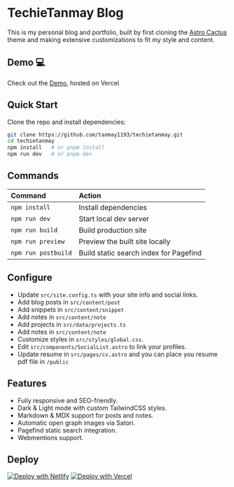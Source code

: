 # TechieTanmay Blog

This is my personal blog and portfolio, built by first cloning the [Astro Cactus](https://github.com/chrismwilliams/astro-theme-cactus) theme and making extensive customizations to fit my style and content.

## Demo 💻

Check out the [Demo](https://0xtechietanmay.vercel.app), hosted on Vercel

## Quick Start

Clone the repo and install dependencies:

```bash
git clone https://github.com/tanmay1193/techietanmay.git
cd techietanmay
npm install   # or pnpm install
npm run dev   # or pnpm dev
```

## Commands

| Command             | Action                                 |
| :------------------ | :------------------------------------- |
| `npm install`       | Install dependencies                   |
| `npm run dev`       | Start local dev server                 |
| `npm run build`     | Build production site                  |
| `npm run preview`   | Preview the built site locally         |
| `npm run postbuild` | Build static search index for Pagefind |

## Configure

* Update `src/site.config.ts` with your site info and social links.
* Add blog posts in `src/content/post`
* Add snippets in `src/content/snippet`
* Add notes in `src/content/note`
* Add projects in `src/data/projects.ts`
* Add notes in `src/content/note`
* Customize styles in `src/styles/global.css`.
* Edit `src/components/SocialList.astro` to link your profiles.
* Update resume in `src/pages/cv.astro` and you can place you resume pdf file in `/public`

## Features

* Fully responsive and SEO-friendly.
* Dark & Light mode with custom TailwindCSS styles.
* Markdown & MDX support for posts and notes.
* Automatic open graph images via Satori.
* Pagefind static search integration.
* Webmentions support.

## Deploy

[![Deploy with Netlify](https://www.netlify.com/img/deploy/button.svg)](https://app.netlify.com/start/deploy?repository=https://github.com/tanmay1193/techietanmay) [![Deploy with Vercel](https://vercel.com/button)](https://vercel.com/new/clone?repository-url=https://github.com/tanmay1193/techietanmay)
